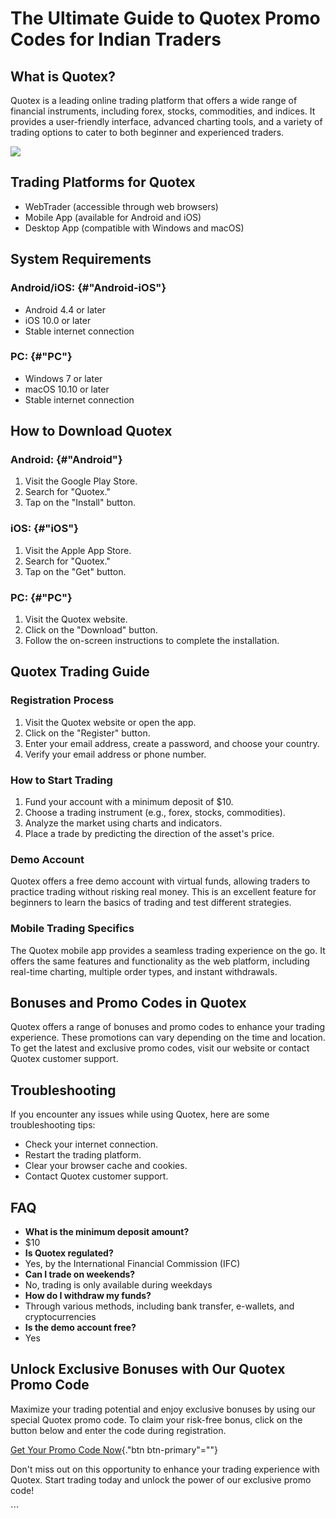 # The Ultimate Guide to Quotex Promo Codes for Indian Traders

## What is Quotex?

Quotex is a leading online trading platform that offers a wide range of
financial instruments, including forex, stocks, commodities, and
indices. It provides a user-friendly interface, advanced charting tools,
and a variety of trading options to cater to both beginner and
experienced traders.

[![](https://static.quotex.io/files/4_en/300_250.jpg)](https://traff.sbs/brokerqxlid)

## Trading Platforms for Quotex

-   WebTrader (accessible through web browsers)
-   Mobile App (available for Android and iOS)
-   Desktop App (compatible with Windows and macOS)

## System Requirements

### Android/iOS: {#"Android-iOS"}

-   Android 4.4 or later
-   iOS 10.0 or later
-   Stable internet connection

### PC: {#"PC"}

-   Windows 7 or later
-   macOS 10.10 or later
-   Stable internet connection

## How to Download Quotex

### Android: {#"Android"}

1.  Visit the Google Play Store.
2.  Search for "Quotex."
3.  Tap on the "Install" button.

### iOS: {#"iOS"}

1.  Visit the Apple App Store.
2.  Search for "Quotex."
3.  Tap on the "Get" button.

### PC: {#"PC"}

1.  Visit the Quotex website.
2.  Click on the "Download" button.
3.  Follow the on-screen instructions to complete the installation.

## Quotex Trading Guide

### Registration Process

1.  Visit the Quotex website or open the app.
2.  Click on the "Register" button.
3.  Enter your email address, create a password, and choose your
    country.
4.  Verify your email address or phone number.

### How to Start Trading

1.  Fund your account with a minimum deposit of \$10.
2.  Choose a trading instrument (e.g., forex, stocks, commodities).
3.  Analyze the market using charts and indicators.
4.  Place a trade by predicting the direction of the asset\'s price.

### Demo Account

Quotex offers a free demo account with virtual funds, allowing traders
to practice trading without risking real money. This is an excellent
feature for beginners to learn the basics of trading and test different
strategies.

### Mobile Trading Specifics

The Quotex mobile app provides a seamless trading experience on the go.
It offers the same features and functionality as the web platform,
including real-time charting, multiple order types, and instant
withdrawals.

## Bonuses and Promo Codes in Quotex

Quotex offers a range of bonuses and promo codes to enhance your trading
experience. These promotions can vary depending on the time and
location. To get the latest and exclusive promo codes, visit our website
or contact Quotex customer support.

## Troubleshooting

If you encounter any issues while using Quotex, here are some
troubleshooting tips:

-   Check your internet connection.
-   Restart the trading platform.
-   Clear your browser cache and cookies.
-   Contact Quotex customer support.

## FAQ

-   **What is the minimum deposit amount?**
-   \$10
-   **Is Quotex regulated?**
-   Yes, by the International Financial Commission (IFC)
-   **Can I trade on weekends?**
-   No, trading is only available during weekdays
-   **How do I withdraw my funds?**
-   Through various methods, including bank transfer, e-wallets, and
    cryptocurrencies
-   **Is the demo account free?**
-   Yes

## Unlock Exclusive Bonuses with Our Quotex Promo Code

Maximize your trading potential and enjoy exclusive bonuses by using our
special Quotex promo code. To claim your risk-free bonus, click on the
button below and enter the code during registration.

[Get Your Promo Code
Now](\%22https://traff.sbs/brokerqxsignup\%22){."btn
btn-primary"=""}

Don\'t miss out on this opportunity to enhance your trading experience
with Quotex. Start trading today and unlock the power of our exclusive
promo code!

\`\`\`

